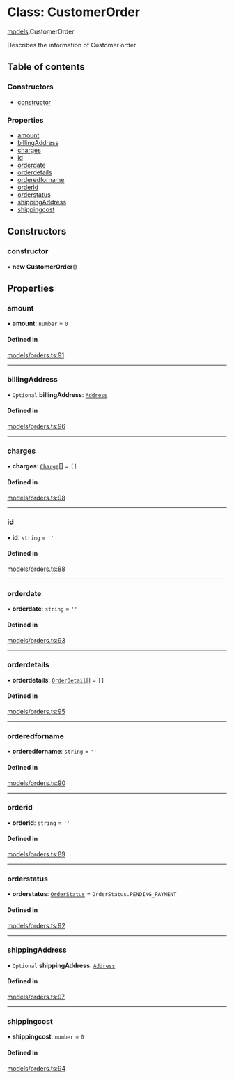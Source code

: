 # Class: CustomerOrder

[models](../wiki/models).CustomerOrder

Describes the information of Customer order

## Table of contents

### Constructors

- [constructor](../wiki/models.CustomerOrder#constructor)

### Properties

- [amount](../wiki/models.CustomerOrder#amount)
- [billingAddress](../wiki/models.CustomerOrder#billingaddress)
- [charges](../wiki/models.CustomerOrder#charges)
- [id](../wiki/models.CustomerOrder#id)
- [orderdate](../wiki/models.CustomerOrder#orderdate)
- [orderdetails](../wiki/models.CustomerOrder#orderdetails)
- [orderedforname](../wiki/models.CustomerOrder#orderedforname)
- [orderid](../wiki/models.CustomerOrder#orderid)
- [orderstatus](../wiki/models.CustomerOrder#orderstatus)
- [shippingAddress](../wiki/models.CustomerOrder#shippingaddress)
- [shippingcost](../wiki/models.CustomerOrder#shippingcost)

## Constructors

### constructor

• **new CustomerOrder**()

## Properties

### amount

• **amount**: `number` = `0`

#### Defined in

[models/orders.ts:91](https://gitlab.com/baliganikhil/blackmirror-sdk/-/blob/349365c/src/models/orders.ts#L91)

___

### billingAddress

• `Optional` **billingAddress**: [`Address`](../wiki/models.Address)

#### Defined in

[models/orders.ts:96](https://gitlab.com/baliganikhil/blackmirror-sdk/-/blob/349365c/src/models/orders.ts#L96)

___

### charges

• **charges**: [`Charge`](../wiki/models.Charge)[] = `[]`

#### Defined in

[models/orders.ts:98](https://gitlab.com/baliganikhil/blackmirror-sdk/-/blob/349365c/src/models/orders.ts#L98)

___

### id

• **id**: `string` = `''`

#### Defined in

[models/orders.ts:88](https://gitlab.com/baliganikhil/blackmirror-sdk/-/blob/349365c/src/models/orders.ts#L88)

___

### orderdate

• **orderdate**: `string` = `''`

#### Defined in

[models/orders.ts:93](https://gitlab.com/baliganikhil/blackmirror-sdk/-/blob/349365c/src/models/orders.ts#L93)

___

### orderdetails

• **orderdetails**: [`OrderDetail`](../wiki/models.OrderDetail)[] = `[]`

#### Defined in

[models/orders.ts:95](https://gitlab.com/baliganikhil/blackmirror-sdk/-/blob/349365c/src/models/orders.ts#L95)

___

### orderedforname

• **orderedforname**: `string` = `''`

#### Defined in

[models/orders.ts:90](https://gitlab.com/baliganikhil/blackmirror-sdk/-/blob/349365c/src/models/orders.ts#L90)

___

### orderid

• **orderid**: `string` = `''`

#### Defined in

[models/orders.ts:89](https://gitlab.com/baliganikhil/blackmirror-sdk/-/blob/349365c/src/models/orders.ts#L89)

___

### orderstatus

• **orderstatus**: [`OrderStatus`](../wiki/models.OrderStatus) = `OrderStatus.PENDING_PAYMENT`

#### Defined in

[models/orders.ts:92](https://gitlab.com/baliganikhil/blackmirror-sdk/-/blob/349365c/src/models/orders.ts#L92)

___

### shippingAddress

• `Optional` **shippingAddress**: [`Address`](../wiki/models.Address)

#### Defined in

[models/orders.ts:97](https://gitlab.com/baliganikhil/blackmirror-sdk/-/blob/349365c/src/models/orders.ts#L97)

___

### shippingcost

• **shippingcost**: `number` = `0`

#### Defined in

[models/orders.ts:94](https://gitlab.com/baliganikhil/blackmirror-sdk/-/blob/349365c/src/models/orders.ts#L94)
